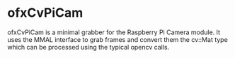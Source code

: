 ofxCvPiCam
==========

ofxCvPiCam is a minimal grabber for the Raspberry Pi Camera module. It uses the MMAL interface to grab frames and convert them the cv::Mat type which can be processed using the typical opencv calls.
